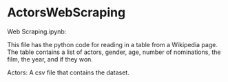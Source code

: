 # ActorsWebScraping
Web Scraping.ipynb:

This file has the python code for reading in a table from a Wikipedia page. The table contains a list of actors, gender, age, number of nominations, the film, the year, and if they won. 

Actors:
A csv file that contains the dataset. 